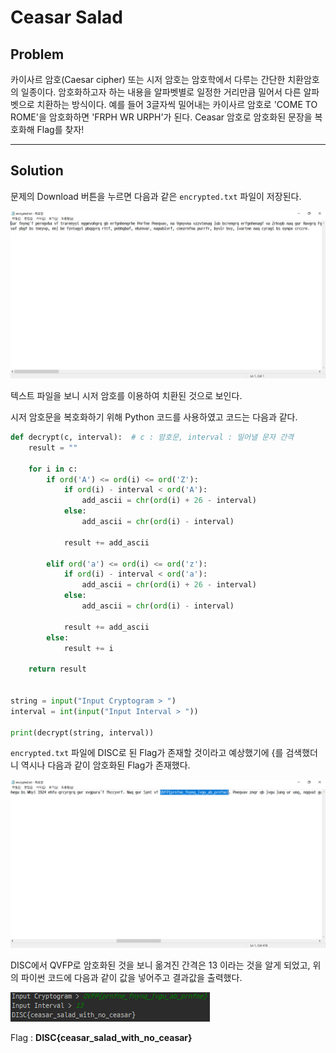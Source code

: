 ﻿# Ceasar Salad

## Problem

카이사르 암호(Caesar cipher) 또는 시저 암호는 암호학에서 다루는 간단한 치환암호의 일종이다. 암호화하고자 하는 내용을 알파벳별로 일정한 거리만큼 밀어서 다른 알파벳으로 치환하는 방식이다. 
예를 들어 3글자씩 밀어내는 카이사르 암호로 'COME TO ROME'을 암호화하면 'FRPH WR URPH'가 된다. 
Ceasar 암호로 암호화된 문장을 복호화해 Flag를 찾자!

***

## Solution

문제의 Download 버튼을 누르면 다음과 같은 `encrypted.txt` 파일이 저장된다.

![Image](https://github.com/JaehunYoon/CTF/blob/master/2017%20DSM%20CTF/Crypto/Ceasar%20Salad/Image/notepad.PNG)

텍스트 파일을 보니 시저 암호를 이용하여 치환된 것으로 보인다.

시저 암호문을 복호화하기 위해 Python 코드를 사용하였고 코드는 다음과 같다.

```python
def decrypt(c, interval):  # c : 암호문, interval : 밀어낼 문자 간격
    result = ""

    for i in c:
        if ord('A') <= ord(i) <= ord('Z'):
            if ord(i) - interval < ord('A'):
                add_ascii = chr(ord(i) + 26 - interval)
            else:
                add_ascii = chr(ord(i) - interval)

            result += add_ascii

        elif ord('a') <= ord(i) <= ord('z'):
            if ord(i) - interval < ord('a'):
                add_ascii = chr(ord(i) + 26 - interval)
            else:
                add_ascii = chr(ord(i) - interval)

            result += add_ascii
        else:
            result += i

    return result


string = input("Input Cryptogram > ")
interval = int(input("Input Interval > "))

print(decrypt(string, interval))
```

`encrypted.txt` 파일에 DISC로 된 Flag가 존재할 것이라고 예상했기에 {를 검색했더니 역시나 다음과 같이 암호화된 Flag가 존재했다.

![Image](https://github.com/JaehunYoon/CTF/blob/master/2017%20DSM%20CTF/Crypto/Ceasar%20Salad/Image/disc.PNG)

DISC에서 QVFP로 암호화된 것을 보니 옮겨진 간격은 13 이라는 것을 알게 되었고, 위의 파이썬 코드에 다음과 같이 값을 넣어주고 결과값을 출력했다.

![Image](https://github.com/JaehunYoon/CTF/blob/master/2017%20DSM%20CTF/Crypto/Ceasar%20Salad/Image/flag.PNG)

Flag : **DISC{ceasar_salad_with_no_ceasar}**